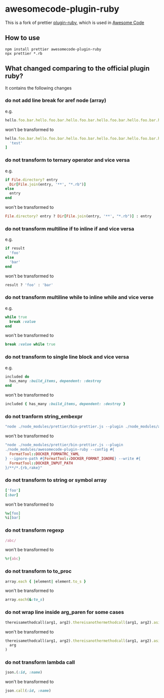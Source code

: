 # awesomecode-plugin-ruby

This is a fork of prettier [plugin-ruby](https://github.com/prettier/plugin-ruby),
which is used in [Awesome Code](https://awesomecode.io)

## How to use

```
npm install prettier awesomecode-plugin-ruby
npx prettier *.rb
```

## What changed comparing to the official plugin ruby?

It contains the following changes

### do not add line break for aref node (array)

e.g.

```ruby
hello.foo.bar.hello.foo.bar.hello.foo.bar.hello.foo.bar.hello.foo.bar.hello['test']
```

won't be transformed to

```ruby
hello.foo.bar.hello.foo.bar.hello.foo.bar.hello.foo.bar.hello.foo.bar.hello[
  'test'
]
```

### do not transform to ternary operator and vice versa

e.g.

```ruby
if File.directory? entry
  Dir[File.join(entry, '**', "*.rb")]
else
  entry
end
```

won't be transformed to

```ruby
File.directory? entry ? Dir[File.join(entry, '**', "*.rb")] : entry
```

### do not transform multiline if to inline if and vice versa

e.g.

```ruby
if result
  'foo'
else
  'bar'
end
```

won't be transformed to

```ruby
result ? 'foo' : 'bar'
```

### do not transform multiline while to inline while and vice verse

e.g.

```ruby
while true
  break :value
end
```

won't be transformed to

```ruby
break :value while true
```

### do not transform to single line block and vice versa

e.g.

```ruby
included do
  has_many :build_items, dependent: :destroy
end
```

won't be transformed to

```ruby
included { has_many :build_items, dependent: :destroy }
```

### do not tranform string_embexpr

```ruby
"node ./node_modules/prettier/bin-prettier.js --plugin ./node_modules/awesomecode-plugin-ruby --config #{FormatTool::DOCKER_FORMATRC_YAML} --ignore-path #{FormatTool::DOCKER_FORMAT_IGNORE} --write #{FormatTool::DOCKER_INPUT_PATH}/**/*.{rb,rake}"
```

won't be transformed to

```ruby
"node ./node_modules/prettier/bin-prettier.js --plugin
./node_modules/awesomecode-plugin-ruby --config #{
  FormatTool::DOCKER_FORMATRC_YAML
} --ignore-path #{FormatTool::DOCKER_FORMAT_IGNORE} --write #{
  FormatTool::DOCKER_INPUT_PATH
}/**/*.{rb,rake}"
```

### do not transform to string or symbol array

```ruby
['foo']
[:bar]
```

won't be transformed to

```ruby
%w[foo]
%i[bar]
```

### do not transform regexp

```ruby
/abc/
```

won't be transformed to

```ruby
%r{abc}
```

### do not transform to to_proc

```ruby
array.each { |element| element.to_s }
```

won't be transformed to

```ruby
array.each(&:to_s)
```

### do not wrap line inside arg_paren for some cases

```ruby
thereisamethodcall(arg1, arg2).thereisanothermethodcall(arg1, arg2).asimpleone(arg)
```

won't be transformed to

```ruby
thereisamethodcall(arg1, arg2).thereisanothermethodcall(arg1, arg2).asimpleone(
  arg
)
```

### do not transform lambda call

```ruby
json.(:id, :name)
```

won't be transformed to

```ruby
json.call(:id, :name)
```
